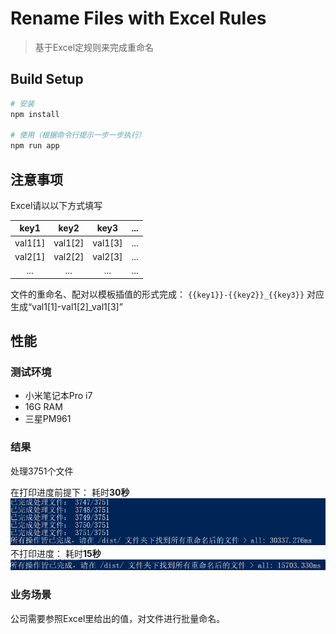 # Rename Files with Excel Rules

> 基于Excel定规则来完成重命名

## Build Setup

``` bash
# 安装
npm install

# 使用（根据命令行提示一步一步执行）
npm run app
```

## 注意事项

Excel请以以下方式填写

| key1 | key2 | key3 | ... |
|:----:|:----:|:----:|:----:|
|val1[1]|val1[2]|val1[3]|...|
|val2[1]|val2[2]|val2[3]|...|
|...|...|...|...|

文件的重命名、配对以模板插值的形式完成：
`{{key1}}-{{key2}}_{{key3}}`
对应生成“val1[1]-val1[2]_val1[3]”

## 性能

### 测试环境
* 小米笔记本Pro i7
* 16G RAM
* 三星PM961

### 结果

处理3751个文件

在打印进度前提下： 耗时**30秒**
![](https://raw.githubusercontent.com/immafrady/rename-files-with-excel-rule/dev/score1.PNG)
不打印进度： 耗时**15秒**
![](https://github.com/immafrady/rename-files-with-excel-rule/blob/dev/score2.PNG)

### 业务场景

公司需要参照Excel里给出的值，对文件进行批量命名。
